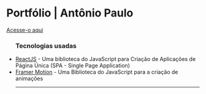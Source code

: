 <h1>Portfólio | Antônio Paulo</h1>

<a href="https://paullo-jsx.github.io/paullo.jsx" target="_blank">Acesse-o aqui</a>
<ul><h3>Tecnologias usadas</h3>
  <li><a href="https://react.dev" target="_blank">ReactJS</a> - Uma biblioteca do JavaScript para Criação de Aplicações de Página Única (SPA - Single Page Application)</li>
  <li><a href="https://framer.com/motion" target="_blank">Framer Motion</a> - Uma Biblioteca do JavaScript para a criação de animações</li>
<hr/>
